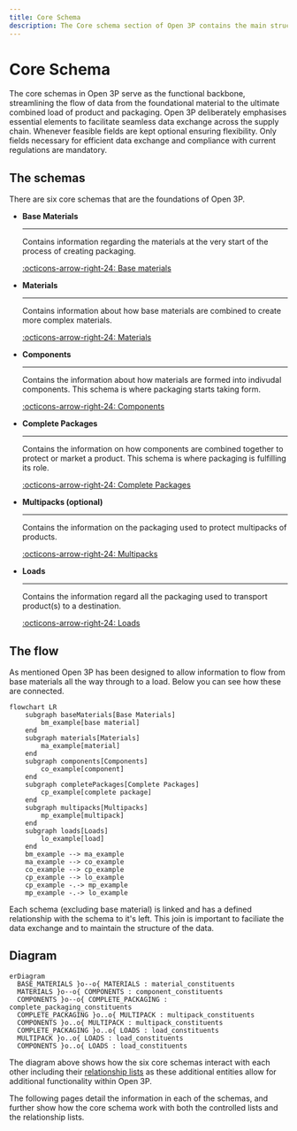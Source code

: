 ```yaml
---
title: Core Schema
description: The Core schema section of Open 3P contains the main structure of the standard.
---
```


# Core Schema

The core schemas in Open 3P serve as the functional backbone, streamlining the flow of data from the foundational material to the ultimate combined load of product and packaging. Open 3P deliberately emphasises essential elements to facilitate seamless data exchange across the supply chain. Whenever feasible fields are kept optional ensuring flexibility. Only fields necessary for efficient data exchange and compliance with current regulations are mandatory.

## The schemas

There are six core schemas that are the foundations of Open 3P.

<div class="grid cards" markdown>

-   __Base Materials__

    ---

    Contains information regarding the materials at the very start of the process of creating packaging.

    [:octicons-arrow-right-24: Base materials](./3_1_Base_Materials.md)

-   __Materials__

    ---

    Contains information about how base materials are combined to create more complex materials.

    [:octicons-arrow-right-24: Materials](./3_2_Materials.md)

-   __Components__

    ---

    Contains the information about how materials are formed into indivudal components. This schema is where packaging starts taking form.

    [:octicons-arrow-right-24: Components](./3_3_Components.md)

-   __Complete Packages__

    ---

    Contains the information on how components are combined together to protect or market a product. This schema is where packaging is fulfilling its role.

    [:octicons-arrow-right-24: Complete Packages](./3_4_Complete_Packaging.md)

-   __Multipacks (optional)__

    ---

    Contains the information on the packaging used to protect multipacks of products.

    [:octicons-arrow-right-24: Multipacks](./3_5_Multipack.md)

-   __Loads__

    ---

    Contains the information regard all the packaging used to transport product(s) to a destination.

    [:octicons-arrow-right-24: Loads](./3_7_Load.md)


</div>

## The flow
As mentioned Open 3P has been designed to allow information to flow from base materials all the way through to a load. Below you can see how these are connected.
``` mermaid
flowchart LR
    subgraph baseMaterials[Base Materials]
        bm_example[base material]
    end
    subgraph materials[Materials]
        ma_example[material]
    end
    subgraph components[Components]
        co_example[component]
    end
    subgraph completePackages[Complete Packages]
        cp_example[complete package]
    end
    subgraph multipacks[Multipacks]
        mp_example[multipack]
    end
    subgraph loads[Loads]
        lo_example[load]
    end
    bm_example --> ma_example
    ma_example --> co_example
    co_example --> cp_example
    cp_example --> lo_example
    cp_example -.-> mp_example
    mp_example -.-> lo_example
```
Each schema (excluding base material) is linked and has a defined relationship with the schema to it's left. This join is important to faciliate the data exchange and to maintain the structure of the data.

## Diagram

``` mermaid
erDiagram
  BASE_MATERIALS }o--o{ MATERIALS : material_constituents
  MATERIALS }o--o{ COMPONENTS : component_constituents
  COMPONENTS }o--o{ COMPLETE_PACKAGING : complete_packaging_constituents
  COMPLETE_PACKAGING }o..o{ MULTIPACK : multipack_constituents
  COMPONENTS }o..o{ MULTIPACK : multipack_constituents
  COMPLETE_PACKAGING }o..o{ LOADS : load_constituents
  MULTIPACK }o..o{ LOADS : load_constituents
  COMPONENTS }o..o{ LOADS : load_constituents
```

The diagram above shows how the six core schemas interact with each other including their [relationship lists](../6_Relationship_Lists/6_000_Relationship_Lists.md) as these additional entities allow for additional functionality within Open 3P.

The following pages detail the information in each of the schemas, and further show how the core schema work with both the controlled lists and the relationship lists.

